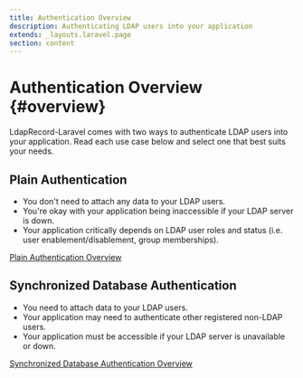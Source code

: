```yaml
---
title: Authentication Overview
description: Authenticating LDAP users into your application
extends: _layouts.laravel.page
section: content
---
```


# Authentication Overview {#overview}

LdapRecord-Laravel comes with two ways to authenticate LDAP users into your application.
Read each use case below and select one that best suits your needs.

## Plain Authentication

- You don't need to attach any data to your LDAP users.
- You're okay with your application being inaccessible if your LDAP server is down.
- Your application critically depends on LDAP user roles and status (i.e. user enablement/disablement, group memberships).

[Plain Authentication Overview](/docs/laravel/v2/auth/plain/)

## Synchronized Database Authentication

- You need to attach data to your LDAP users.
- Your application may need to authenticate other registered non-LDAP users.
- Your application must be accessible if your LDAP server is unavailable or down.

[Synchronized Database Authentication Overview](/docs/laravel/v2/auth/database/)